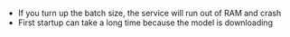- If you turn up the batch size, the service will run out of RAM and crash
- First startup can take a long time because the model is downloading
